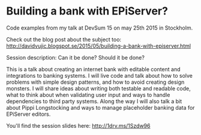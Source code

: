 Building a bank with EPiServer?
========

Code examples from my talk at DevSum 15 on may 25th 2015 in Stockholm.

Check out the blog post about the subject too: http://davidvujic.blogspot.se/2015/05/building-a-bank-with-episerver.html

Session description:
Can it be done? Should it be done?

This is a talk about creating an internet bank with editable content and integrations to banking systems. I will live code and talk about how to solve problems with simple design patterns, and how to avoid creating design monsters. I will share ideas about writing both testable and readable code, what to think about when validating user input and ways to handle dependencies to third party systems. Along the way I will also talk a bit about Pippi Longstocking and ways to manage placeholder banking data for EPiServer editors.

You'll find the session slides here:
http://1drv.ms/1Szdw96